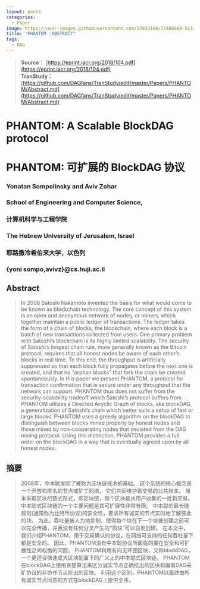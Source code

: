 ```yaml
---
layout: posts
categories:
  - Paper
image: https://user-images.githubusercontent.com/22833166/37466668-513aa8f2-2899-11e8-96be-87aa97b56fe1.jpg
title: "PHANTOM :ABSTRACT"
tags:
  - DAG
---
```


> **Source：** [https://eprint.iacr.org/2018/104.pdf](https://eprint.iacr.org/2018/104.pdf)  
> **TranStudy：** [https://github.com/DAGfans/TranStudy/edit/master/Papers/PHANTOM/Abstract.md](https://github.com/DAGfans/TranStudy/edit/master/Papers/PHANTOM/Abstract.md)

# PHANTOM: A Scalable BlockDAG protocol

# PHANTOM: 可扩展的 BlockDAG 协议

### Yonatan Sompolinsky and Aviv Zohar

### School of Engineering and Computer Science,

### 计算机科学与工程学院

### The Hebrew University of Jerusalem, Israel

### 耶路撒冷希伯来大学，以色列

### {yoni sompo,avivz}@cs.huji.ac.il

## Abstract

> In 2008 Satoshi Nakamoto invented the basis for what would come to be known as blockchain technology. The core concept of this system is an open and anonymous network of nodes, or miners, which together maintain a public ledger of transactions. The ledger takes the form of a chain of blocks, the blockchain, where each block is a batch of new transactions collected from users. One primary problem with Satoshi’s blockchain is its highly limited scalability. The security of Satoshi’s longest chain rule, more generally known as the Bitcoin protocol, requires that all honest nodes be aware of each other’s blocks in real time. To this end, the throughput is artificially suppressed so that each block fully propagates before the next one is created, and that no “orphan blocks” that fork the chain be created spontaneously. In this paper we present PHANTOM, a protocol for transaction confirmation that is secure under any throughput that the network can support. PHANTOM thus does not suffer from the security-scalability tradeoff which Satoshi’s protocol suffers from. PHANTOM utilizes a Directed Acyclic Graph of blocks, aka blockDAG, a generalization of Satoshi’s chain which better suits a setup of fast or large blocks. PHANTOM uses a greedy algorithm on the blockDAG to distinguish between blocks mined properly by honest nodes and those mined by non-cooperating nodes that deviated from the DAG mining protocol. Using this distinction, PHANTOM provides a full order on the blockDAG in a way that is eventually agreed upon by all honest nodes.

## 摘要

> 2008年，中本聪发明了被称为区块链技术的基础。 这个系统的核心概念是一个开放和匿名的节点或矿工网络， 它们共同维护着交易的公共账本。 账本采取区块的链式形式，即区块链，每个区块是从用户收集的一批新交易。 中本聪式区块链的一个主要问题是其可扩展性非常有限。 中本聪的最长链规则(通常称为比特币协议)的安全性，要求所有诚实的节点实时地了解彼此的块。 为此，吞吐量被人为地抑制，使得每个块在下一个块被创建之前可以完全传播，并且没有任何分叉产生的“孤块”可以自发创建。 在本文中，我们介绍PHANTOM，用于交易确认的协议，在网络可支持的任何吞吐量下都是安全的。 因此，PHANTOM没有中本聪协议所面临的要在安全和可扩展性之间权衡的问题。 PHANTOM利用有向无环图区块，又称blockDAG，一个更适合快速或大区块配置下的广义上的中本聪式区块链。 PHANTOM在blockDAG上使用贪婪算法来区分诚实节点正确挖出的区块和偏离DAG采矿协议的非协作节点挖出的区块。 利用这个区别，PHANTOM以最终由所有诚实节点同意的方式在blockDAG上提供全序。
